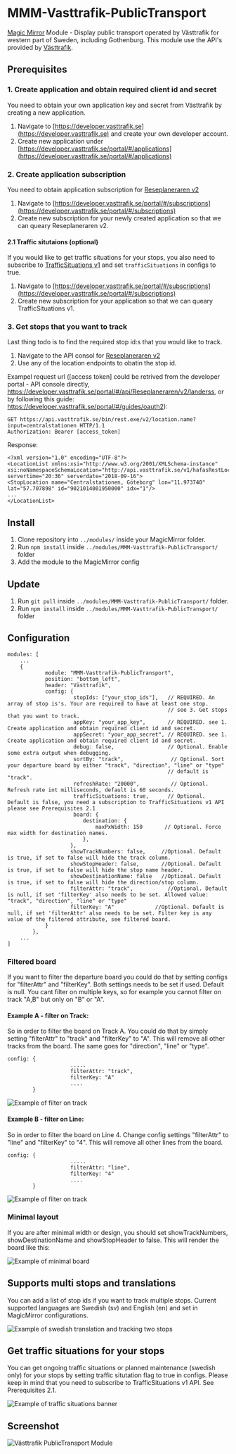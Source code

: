 # MMM-Vasttrafik-PublicTransport
[Magic Mirror](https://magicmirror.builders/) Module - Display public transport operated by Västtrafik for western part of Sweden, including Gothenburg. This module use the API's provided by [Västtrafik](https://www.vasttrafik.se).

## Prerequisites
### 1. Create application and obtain required client id and secret
You need to obtain your own application key and secret from Västtrafik by creating a new application.

1. Navigate to [https://developer.vasttrafik.se](https://developer.vasttrafik.se) and create your own developer account.
2. Create new application under [https://developer.vasttrafik.se/portal/#/applications](https://developer.vasttrafik.se/portal/#/applications)

### 2. Create application subscription 
You need to obtain application subscription for [Reseplaneraren v2](https://developer.vasttrafik.se/portal/#/api/Reseplaneraren/v2/landerss/direct)

1. Navigate to [https://developer.vasttrafik.se/portal/#/subscriptions](https://developer.vasttrafik.se/portal/#/subscriptions)
2. Create new subscription for your newly created application so that we can queary Reseplaneraren v2.

#### 2.1 Traffic situtaions (optional)
If you would like to get traffic situations for your stops, you also need to subscribe to [TrafficSituations v1](https://developer.vasttrafik.se/portal/#/api/TrafficSituations/v1/admin) and set ```trafficSituations``` in configs to true.

1. Navigate to [https://developer.vasttrafik.se/portal/#/subscriptions](https://developer.vasttrafik.se/portal/#/subscriptions)
2. Create new subscription for your application so that we can queary TrafficSituations v1.


### 3. Get stops that you want to track
Last thing todo is to find the required stop id:s that you would like to track. 

1. Navigate to the API consol for [Reseplaneraren v2](https://developer.vasttrafik.se/portal/#/api/Reseplaneraren/v2/landerss)
2. Use any of the location endpoints to obatin the stop id. 

Exampel request url ([access token] could be retrived from the developer portal - API console directly, https://developer.vasttrafik.se/portal/#/api/Reseplaneraren/v2/landerss, or by  following this guide: https://developer.vasttrafik.se/portal/#/guides/oauth2):
```
GET https://api.vasttrafik.se/bin/rest.exe/v2/location.name?input=centralstationen HTTP/1.1
Authorization: Bearer [access_token]
```
Response:
```
<?xml version="1.0" encoding="UTF-8"?>
<LocationList xmlns:xsi="http://www.w3.org/2001/XMLSchema-instance" xsi:noNamespaceSchemaLocation="http://api.vasttrafik.se/v1/hafasRestLocation.xsd" servertime="20:36" serverdate="2018-09-16">
<StopLocation name="Centralstationen, Göteborg" lon="11.973740" lat="57.707898" id="9021014001950000" idx="1"/>
...
</LocationList>
```
## Install
1. Clone repository into ``../modules/`` inside your MagicMirror folder.
2. Run ``npm install`` inside ``../modules/MMM-Vasttrafik-PublicTransport/`` folder
3. Add the module to the MagicMirror config

## Update
1. Run ``git pull`` inside ``../modules/MMM-Vasttrafik-PublicTransport/`` folder.
2. Run ``npm install`` inside ``../modules/MMM-Vasttrafik-PublicTransport/`` folder

## Configuration
```
modules: [
    ...
    {
            module: "MMM-Vasttrafik-PublicTransport",
            position: "bottom_left",
            header: "Västtrafik",
            config: {
                     stopIds: ["your_stop_ids"],   // REQUIRED. An array of stop is's. Your are required to have at least one stop.
                                                   // see 3. Get stops that you want to track.
                     appKey: "your_app_key",       // REQUIRED. see 1. Create application and obtain required client id and secret.
                     appSecret: "your_app_secret", // REQUIRED. see 1. Create application and obtain required client id and secret.
                     debug: false,                 // Optional. Enable some extra output when debugging.
                     sortBy: "track",               // Optional. Sort your departure board by either "track", "direction", "line" or "type"
                                                   // default is "track".
                     refreshRate: "20000",          // Optional. Refresh rate int milliseconds, default is 60 seconds.
                     trafficSituations: true,      // Optional. Default is false, you need a subscription to TrafficSituations v1 API please see Prerequisites 2.1
                     board: {
                        destination: {
                            maxPxWidth: 150       // Optional. Force max width for destination names.
                        }, 
                    },
                    showTrackNumbers: false,     //Optional. Default is true, if set to false will hide the track column.
                    showStopHeader: false,       //Optional. Default is true, if set to false will hide the stop name header.
                    showDestinationName: false   //Optional. Default is true, if set to false will hide the direction/stop column. 
                    filterAttr: "track",           //Optional. Default is null, if set 'filterKey' also needs to be set. Allowed value: "track", "direction", "line" or "type"
                    filterKey: "A"             //Optional. Default is null, if set 'filterAttr' also needs to be set. Filter key is any value of the filtered attribute, see filtered board. 
            }
        },
    ...
]
```
### Filtered board
If you want to filter the departure board you could do that by setting configs for "filterAttr" and "filterKey". Both settings needs to be set if used. Default is null. You cant filter on multiple keys, so for example you cannot filter on track "A,B" but only on "B" or "A".  

#### Example A - filter on Track:
So in order to filter the board on Track A. You could do that by simply setting "filterAttr" to "track" and "filterKey" to "A". This will remove all other tracks from the board. The same goes for "direction", "line" or "type".

```
config: {
                    .....
                    filterAttr: "track",
                    filterKey: "A"
                    ....
        }
```

![Example of filter on track](https://github.com/bureus/MMM-Vasttrafik-PublicTransport/blob/master/docs/filterOnTrack.PNG)

#### Example B - filter on Line:
So in order to filter the board on Line 4. Change config settings "filterAttr" to "line" and "filterKey" to "4". This will remove all other lines from the board.

```
config: {
                    .....
                    filterAttr: "line",
                    filterKey: "4"
                    ....
        }
```

![Example of filter on track](https://github.com/bureus/MMM-Vasttrafik-PublicTransport/blob/master/docs/filterOnLine.PNG)

### Minimal layout
If you are after minimal width or design, you should set showTrackNumbers, showDestinationName and showStopHeader to false. This will render the board like this:

![Example of minimal board](https://github.com/bureus/MMM-Vasttrafik-PublicTransport/blob/master/docs/extendedConfigs.PNG)

## Supports multi stops and translations
You can add a list of stop ids if you want to track multiple stops. Current supported languages are Swedish (sv) and English (en) and set in MagicMirror configurations.

![Example of swedish translation and tracking two stops](https://github.com/bureus/MMM-Vasttrafik-PublicTransport/blob/master/docs/swedishAndMultistops.PNG)

## Get traffic situations for your stops
You can get ongoing traffic situations or planned maintenance (swedish only) for your stops by setting traffic situtation flag to true in configs. Please keep in mind that you need to subscribe to TrafficSituations v1 API. See Prerequisites 2.1.

![Example of traffic situations banner](https://github.com/bureus/MMM-Vasttrafik-PublicTransport/blob/master/docs/trafficSituations.gif)

## Screenshot

![Västtrafik PublicTransport Module](https://github.com/bureus/MMM-Vasttrafik-PublicTransport/blob/master/docs/screenshot.PNG)